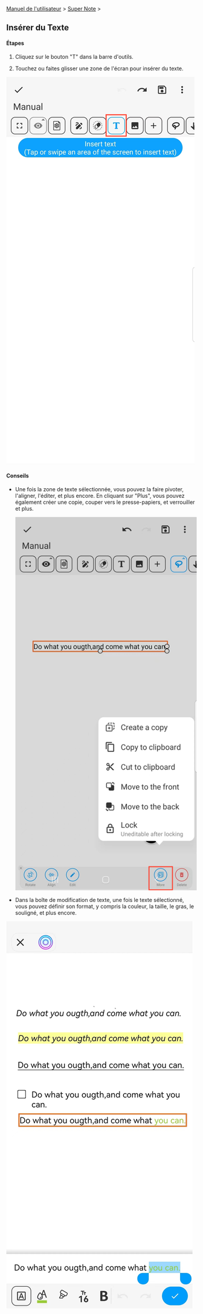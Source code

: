 [Manuel de l'utilisateur](/dragonnest/drawnote/manual/fr) > [Super Note](/dragonnest/drawnote/manual/fr/super_note) >

Insérer du Texte
---
#### Étapes

1. Cliquez sur le bouton "T" dans la barre d'outils.

2. Touchez ou faites glisser une zone de l'écran pour insérer du texte.

![](imgs/insert_text3.png)

#### Conseils
- Une fois la zone de texte sélectionnée, vous pouvez la faire pivoter, l'aligner, l'éditer, et plus encore. En cliquant sur "Plus", vous pouvez également créer une copie, couper vers le presse-papiers, et verrouiller et plus.

  ![](imgs/insert_text4.png)


- Dans la boîte de modification de texte, une fois le texte sélectionné, vous pouvez définir son format, y compris la couleur, la taille, le gras, le souligné, et plus encore.

![](imgs/insert_text5.png)